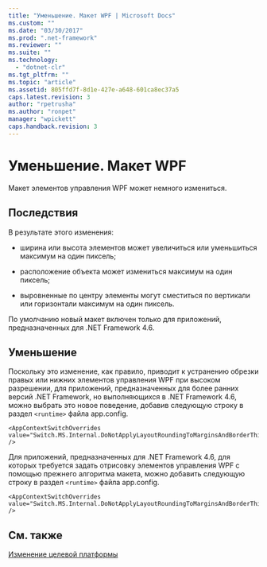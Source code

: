 ```yaml
---
title: "Уменьшение. Макет WPF | Microsoft Docs"
ms.custom: ""
ms.date: "03/30/2017"
ms.prod: ".net-framework"
ms.reviewer: ""
ms.suite: ""
ms.technology: 
  - "dotnet-clr"
ms.tgt_pltfrm: ""
ms.topic: "article"
ms.assetid: 805ffd7f-8d1e-427e-a648-601ca8ec37a5
caps.latest.revision: 3
author: "rpetrusha"
ms.author: "ronpet"
manager: "wpickett"
caps.handback.revision: 3
---
```

# Уменьшение. Макет WPF
Макет элементов управления WPF может немного измениться.  
  
## Последствия  
 В результате этого изменения:  
  
-   ширина или высота элементов может увеличиться или уменьшиться максимум на один пиксель;  
  
-   расположение объекта может измениться максимум на один пиксель;  
  
-   выровненные по центру элементы могут сместиться по вертикали или горизонтали максимум на один пиксель.  
  
 По умолчанию новый макет включен только для приложений, предназначенных для .NET Framework 4.6.  
  
## Уменьшение  
 Поскольку это изменение, как правило, приводит к устранению обрезки правых или нижних элементов управления WPF при высоком разрешении, для приложений, предназначенных для более ранних версий .NET Framework, но выполняющихся в .NET Framework 4.6, можно выбрать это новое поведение, добавив следующую строку в раздел `<runtime>` файла app.config.  
  
```  
<AppContextSwitchOverrides value="Switch.MS.Internal.DoNotApplyLayoutRoundingToMarginsAndBorderThickness=false" />  
```  
  
 Для приложений, предназначенных для .NET Framework 4.6, для которых требуется задать отрисовку элементов управления WPF с помощью прежнего алгоритма макета, можно добавить следующую строку в раздел `<runtime>` файла app.config.  
  
```  
<AppContextSwitchOverrides value="Switch.MS.Internal.DoNotApplyLayoutRoundingToMarginsAndBorderThickness=true" />  
```  
  
## См. также  
 [Изменение целевой платформы](../../../docs/framework/migration-guide/retargeting-changes-in-the-net-framework-4-6.md)